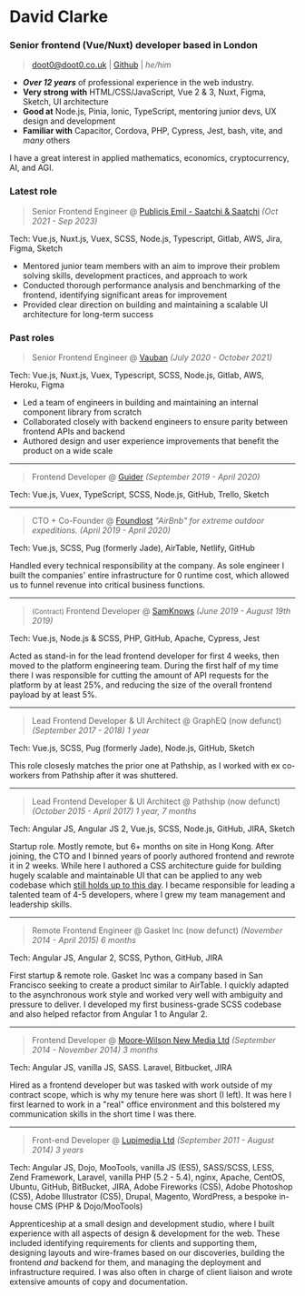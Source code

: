 # David Clarke
### Senior frontend (Vue/Nuxt) developer based in London

> [doot0@doot0.co.uk](mailto:doot0@doot0.co.uk) | [Github](https://github.com/doot0) | _he/him_

- ***Over 12 years*** of professional experience in the web industry.
- **Very strong with** HTML/CSS/JavaScript, Vue 2 & 3, Nuxt, Figma, Sketch, UI architecture
- **Good at** Node.js, Pinia, Ionic, TypeScript, mentoring junior devs, UX design and development
- **Familiar with** Capacitor, Cordova, PHP, Cypress, Jest, bash, vite, and *many* others

I have a great interest in applied mathematics, economics, cryptocurrency, AI, and AGI.

### Latest role

>Senior Frontend Engineer @ [Publicis Emil - Saatchi & Saatchi](https://saatchi.co.uk/) *(Oct 2021 - Sep 2023)*

Tech: Vue.js, Nuxt.js, Vuex, SCSS, Node.js, Typescript, Gitlab, AWS, Jira, Figma, Sketch

- Mentored junior team members with an aim to improve their problem solving skills, development practices, and approach to work
- Conducted thorough performance analysis and benchmarking of the frontend, identifying significant areas for improvement
- Provided clear direction on building and maintaining a scalable UI architecture for long-term success

### Past roles

>Senior Frontend Engineer @ [Vauban](https://vauban.io) *(July 2020 - October 2021)*

Tech: Vue.js, Nuxt.js, Vuex, Typescript, SCSS, Node.js, Gitlab, AWS, Heroku, Figma

- Led a team of engineers in building and maintaining an internal component library from scratch
- Collaborated closely with backend engineers to ensure parity between frontend APIs and backend
- Authored design and user experience improvements that benefit the product on a wide scale

---

>Frontend Developer @ [Guider](https://www.guider-ai.com/) *(September 2019 - April 2020)*

Tech: Vue.js, Vuex, TypeScript, SCSS, Node.js, GitHub, Trello, Sketch

---

>CTO + Co-Founder @ [Foundlost](https://foundlo.st) _"AirBnb" for extreme outdoor expeditions._ *(April 2019 - April 2020)*

Tech: Vue.js, SCSS, Pug (formerly Jade), AirTable, Netlify, GitHub

Handled every technical responsibility at the company. As sole engineer I built the companies' entire infrastructure for 0 runtime cost, which allowed us to funnel revenue into critical business functions.

---

><small>(Contract)</small> Frontend Developer @ [SamKnows](https://samknows.com) *(June 2019 - August 19th 2019)*

Tech: Vue.js, Node.js & SCSS, PHP, GitHub, Apache, Cypress, Jest

Acted as stand-in for the lead frontend developer for first 4 weeks, then moved to the platform engineering team. During the first half of my time there I was responsible for cutting the amount of API requests for the platform by at least 25%, and reducing the size of the overall frontend payload by at least 5%.

---

>Lead Frontend Developer & UI Architect @ GraphEQ (now defunct) *(September 2017 - 2018) 1 year*

Tech: Vue.js, SCSS, Pug (formerly Jade), Node.js, GitHub, Sketch 

This role closesly matches the prior one at Pathship, as I worked with ex co-workers from Pathship after it was shuttered. 

---

>Lead Frontend Developer & UI Architect @ Pathship (now defunct) *(October 2015 - April 2017) 1 year, 7 months*

Tech: Angular JS, Angular JS 2, Vue.js, SCSS, Node.js, GitHub, JIRA, Sketch

Startup role. Mostly remote, but 6+ months on site in Hong Kong. After joining, the CTO and I binned years of poorly authored frontend and rewrote it in 2 weeks. While here I authored a CSS architecture guide for building hugely scalable and maintainable UI that can be applied to any web codebase which [still holds up to this day](https://github.com/doot0/compago/). I became responsible for leading a talented team of 4-5 developers, where I grew my team management and leadership skills. 

---

>Remote Frontend Engineer @ Gasket Inc (now defunct) *(November 2014 - April 2015) 6 months*

Tech: Angular JS, Angular 2, SCSS, Python, GitHub, JIRA

First startup & remote role. Gasket Inc was a company based in San Francisco seeking to create a product similar to AirTable. I quickly adapted to the asynchronous work style and worked very well with ambiguity and pressure to deliver. I developed my first business-grade SCSS codebase and also helped refactor from Angular 1 to Angular 2.

---

>Frontend Developer @ [Moore-Wilson New Media Ltd](https://www.m-w.co.uk/) *(September 2014 - November 2014) 3 months*

Tech: Angular JS, vanilla JS, SASS. Laravel, Bitbucket, JIRA

Hired as a frontend developer but was tasked with work outside of my contract scope, which is why my tenure here was short (I left). It was here I first learned to work in a "real" office environment and this bolstered my communication skills in the short time I was there.

---

>Front-end Developer @ [Lupimedia Ltd](https://www.lupimedia.com/) *(September 2011 - August 2014) 3 years*

Tech: Angular JS, Dojo, MooTools, vanilla JS (ES5), SASS/SCSS, LESS, Zend Framework, Laravel, vanilla PHP (5.2 - 5.4), nginx, Apache, CentOS, Ubuntu, GitHub, BitBucket, JIRA, Adobe Fireworks (CS5), Adobe Photoshop (CS5), Adobe Illustrator (CS5), Drupal, Magento, WordPress, a bespoke in-house CMS (PHP & Dojo/MooTools)

Apprenticeship at a small design and development studio, where I built experience with all aspects of design & development for the web. These included identifying requirements for clients and supporting them, designing layouts and wire-frames based on our discoveries, building the frontend _and_ backend for them, and managing the deployment and infrastructure required. I was also often in charge of client liaison and wrote extensive amounts of copy and documentation.